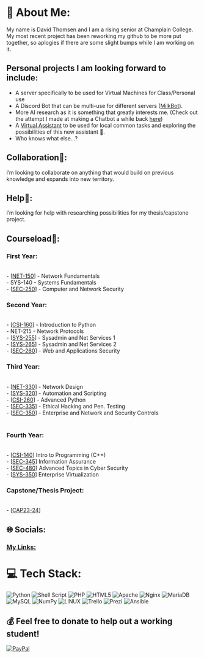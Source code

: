 # 💫 About Me:
My name is David Thomsen and I am a rising senior at Champlain College. My most recent project has been reworking my github to be more put together, so aplogies if there are some slight bumps while I am working on it. 
<br>

## Personal projects I am looking forward to include:
- A server specifically to be used for Virtual Machines for Class/Personal use
- A Discord Bot that can be multi-use for different servers ([MilkBot](https://github.com/dthomsen116/MilkBot)).
- More AI research as it is something that greatly interests me. (Check out the attempt I made at making a Chatbot a while back [here](https://github.com/dthomsen116/ChatBotAttempt))
- A [Virtual Assistant](https://github.com/dthomsen116/Virt-Assistant) to be used for local common tasks and exploring the possibilities of this new assistant 🤖. 
- Who knows what else...?

## Collaboration👯: 
I’m looking to collaborate on anything that would build on previous knowledge and expands into new territory. 

## Help🤝:
I’m looking for help with researching possibilities for my thesis/capstone project. 

## Courseload🌱:

### First Year:

<br>- [[NET-150](https://github.com/dthomsen116/NET150/wiki)] - Network Fundamentals
<br>- SYS-140 - Systems Fundamentals
<br>- [[SEC-250](https://github.com/dthomsen116/SEC-250/tree/main)] - Computer and Network Security

### Second Year:

<br>- [[CSI-160](https://github.com/dthomsen116/CSI-160/tree/main)] - Introduction to Python
<br>- NET-215 - Network Protocols
<br>- [[SYS-255](https://github.com/dthomsen116/SYS-255)] - Sysadmin and Net Services 1
<br>- [[SYS-265](https://github.com/dthomsen116/SYS-265)] - Sysadmin and Net Services 2
<br>- [[SEC-260](https://github.com/dthomsen116/SEC-260)] - Web and Applications Security

### Third Year:

<br>- [[NET-330](https://github.com/dthomsen116/NET-330)] - Network Design
<br>- [[SYS-320](https://github.com/dthomsen116/SYS-320)] - Automation and Scripting
<br>- [[CSI-260](https://github.com/dthomsen116/CSI-260/tree/main)] - Advanced Python
<br>- [[SEC-335](https://github.com/dthomsen116/SEC-335/wiki)] - Ethical Hacking and Pen. Testing
<br>- [[SEC-350](https://github.com/dthomsen116/SEC-350/wiki)] - Enterprise and Network and Security Controls<br><br>

### Fourth Year:

<br>- [[CSI-140](https://github.com/dthomsen116/CSI-140)] Intro to Programming (C++)
<br>- [[SEC-345](https://github.com/dthomsen116/SEC-345)] Information Assurance 
<br>- [[SEC-480](https://github.com/dthomsen116/SEC-480)] Advanced Topics in Cyber Security
<br>- [[SYS-350](https://github.com/dthomsen116/SYS-350)] Enterprise Virtualization

### Capstone/Thesis Project:
<br>- [[CAP23-24](https://github.com/dthomsen116/Capstone23-24)]


## 🌐 Socials:
### [My Links:](https://linktr.ee/dthomsen)


# 💻 Tech Stack:
![Python](https://img.shields.io/badge/python-3670A0?style=for-the-badge&logo=python&logoColor=ffdd54) ![Shell Script](https://img.shields.io/badge/shell_script-%23121011.svg?style=for-the-badge&logo=gnu-bash&logoColor=white) ![PHP](https://img.shields.io/badge/php-%23777BB4.svg?style=for-the-badge&logo=php&logoColor=white) ![HTML5](https://img.shields.io/badge/html5-%23E34F26.svg?style=for-the-badge&logo=html5&logoColor=white) ![Apache](https://img.shields.io/badge/apache-%23D42029.svg?style=for-the-badge&logo=apache&logoColor=white) ![Nginx](https://img.shields.io/badge/nginx-%23009639.svg?style=for-the-badge&logo=nginx&logoColor=white) ![MariaDB](https://img.shields.io/badge/MariaDB-003545?style=for-the-badge&logo=mariadb&logoColor=white) ![MySQL](https://img.shields.io/badge/mysql-%2300f.svg?style=for-the-badge&logo=mysql&logoColor=white) ![NumPy](https://img.shields.io/badge/numpy-%23013243.svg?style=for-the-badge&logo=numpy&logoColor=white) ![LINUX](https://img.shields.io/badge/Linux-FCC624?style=for-the-badge&logo=linux&logoColor=black) ![Trello](https://img.shields.io/badge/Trello-%23026AA7.svg?style=for-the-badge&logo=Trello&logoColor=white) ![Prezi](https://img.shields.io/badge/Prezi-%23000000.svg?style=for-the-badge&logo=Prezi&logoColor=white) ![Ansible](https://img.shields.io/badge/ansible-%231A1918.svg?style=for-the-badge&logo=ansible&logoColor=white)



## 💰 Feel free to donate to help out a working student!
[![PayPal](https://img.shields.io/badge/PayPal-00457C?style=for-the-badge&logo=paypal&logoColor=white)](https://paypal.me/DavidThomsen116?country.x=US&locale.x=en_US) 


  
<!-- Generated with GPRM ( https://gprm.itsvg.in ) -->
